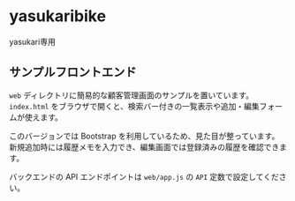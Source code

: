 # yasukaribike
yasukari専用

## サンプルフロントエンド

`web` ディレクトリに簡易的な顧客管理画面のサンプルを置いています。  
`index.html` をブラウザで開くと、検索バー付きの一覧表示や追加・編集フォームが使えます。

このバージョンでは Bootstrap を利用しているため、見た目が整っています。  
新規追加時には履歴メモを入力でき、編集画面では登録済みの履歴を確認できます。

バックエンドの API エンドポイントは `web/app.js` の `API` 定数で設定してください。
